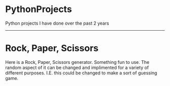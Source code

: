 # PythonProjects
Python projects I have done over the past 2 years


***
# Rock, Paper, Scissors
Here is a Rock, Paper, Scissors generator.
Something fun to use. The random aspect of it can be changed and implimented for a variety of different purposes. I.E. this could be changed to make a sort of guessing game.

